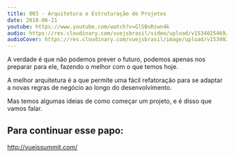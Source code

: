 ```yaml
---
title: 003 - Arquitetura e Estruturação de Projetos
date: 2018-06-21
youtube: https://www.youtube.com/watch?v=GlSBsRzwn4k
audio: https://res.cloudinary.com/vuejsbrasil/video/upload/v1534025469/seasons/s2018/003-arquitetura-e-estruturcao-de-projetos.mp3
audioCover: https://res.cloudinary.com/vuejsbrasil/image/upload/v1534025394/seasons/s2018/003-arquitetura-e-estruturcao-de-projetos.jpg
---
```


A verdade é que não podemos prever o futuro, podemos apenas nos preparar para ele, fazendo o melhor com o que temos hoje.

A melhor arquitetura é a que permite uma fácil refatoração para se adaptar a novas regras de negócio ao longo do desenvolvimento.

Mas temos algumas ideias de como começar um projeto, e é disso que vamos falar.

## Para continuar esse papo:
http://vuejssummit.com/

